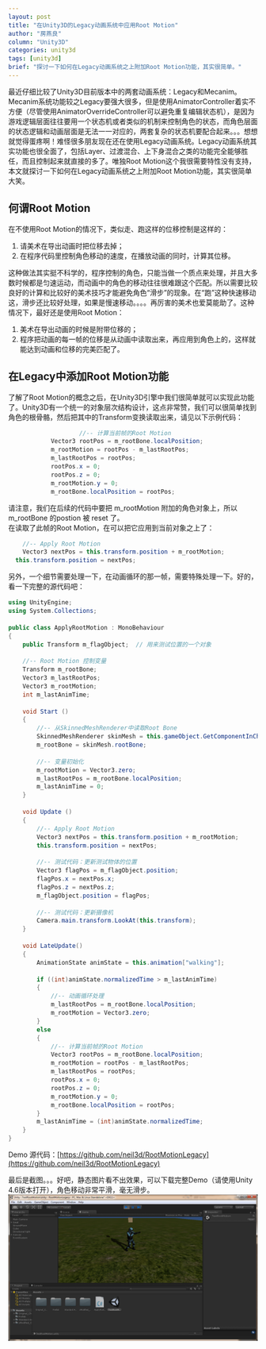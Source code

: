 ```yaml
---
layout: post
title: "在Unity3D的Legacy动画系统中应用Root Motion"
author: "房燕良"
column: "Unity3D"
categories: unity3d
tags: [unity3d]
brief: "探讨一下如何在Legacy动画系统之上附加Root Motion功能，其实很简单。"
---
```


最近仔细比较了Unity3D目前版本中的两套动画系统：Legacy和Mecanim。Mecanim系统功能较之Legacy要强大很多，但是使用AnimatorController着实不方便（尽管使用AnimatorOverrideController可以避免重复编辑状态机），是因为游戏逻辑层面往往要用一个状态机或者类似的机制来控制角色的状态，而角色层面的状态逻辑和动画层面是无法一一对应的，两套复杂的状态机要配合起来。。。想想就觉得蛋疼啊！难怪很多朋友现在还在使用Legacy动画系统。Legacy动画系统其实功能也很全面了，包括Layer、过渡混合、上下身混合之类的功能完全能够胜任，而且控制起来就直接的多了。唯独Root Motion这个我很需要特性没有支持，本文就探讨一下如何在Legacy动画系统之上附加Root Motion功能，其实很简单大笑。

## 何谓Root Motion

在不使用Root Motion的情况下，类似走、跑这样的位移控制是这样的：  

1. 请美术在导出动画时把位移去掉；
2. 在程序代码里控制角色移动的速度，在播放动画的同时，计算其位移。  

这种做法其实挺不科学的，程序控制的角色，只能当做一个质点来处理，并且大多数时候都是匀速运动，而动画中的角色的移动往往很难跟这个匹配。所以需要比较良好的计算和比较好的美术技巧才能避免角色“滑步”的现象。在“跑”这种快速移动这，滑步还比较好处理，如果是慢速移动。。。。再厉害的美术也爱莫能助了。这种情况下，最好还是使用Root Motion：  

1. 美术在导出动画的时候是附带位移的；
2. 程序把动画的每一帧的位移是从动画中读取出来，再应用到角色上的，这样就能达到动画和位移的完美匹配了。

## 在Legacy中添加Root Motion功能

了解了Root Motion的概念之后，在Unity3D引擎中我们很简单就可以实现此功能了。Unity3D有一个统一的对象层次结构设计，这点非常赞，我们可以很简单找到角色的根骨骼，然后把其中的Transform变换读取出来，请见以下示例代码：

``` csharp
					//-- 计算当前帧的Root Motion
        	Vector3 rootPos = m_rootBone.localPosition;
        	m_rootMotion = rootPos - m_lastRootPos;
        	m_lastRootPos = rootPos;
        	rootPos.x = 0;
        	rootPos.z = 0;
        	m_rootMotion.y = 0;
        	m_rootBone.localPosition = rootPos;
```

请注意，我们在后续的代码中要把 m_rootMotion 附加的角色对象上，所以 m_rootBone 的postion 被 reset 了。  
在读取了此帧的Root Motion，在可以把它应用到当前对象之上了：  
``` csharp
	//-- Apply Root Motion
	Vector3 nextPos = this.transform.position + m_rootMotion;
  this.transform.position = nextPos;
```

另外，一个细节需要处理一下，在动画循环的那一帧，需要特殊处理一下。好的，看一下完整的源代码吧：  
``` csharp
using UnityEngine;
using System.Collections;

public class ApplyRootMotion : MonoBehaviour 
{
	public Transform m_flagObject;	// 用来测试位置的一个对象

	//-- Root Motion 控制变量
	Transform m_rootBone;
    Vector3 m_lastRootPos;
    Vector3 m_rootMotion;
    int m_lastAnimTime;

	void Start () 
	{
		//-- 从SkinnedMeshRenderer中读取Root Bone
		SkinnedMeshRenderer skinMesh = this.gameObject.GetComponentInChildren<SkinnedMeshRenderer>();
        m_rootBone = skinMesh.rootBone;

        //-- 变量初始化
        m_rootMotion = Vector3.zero;
        m_lastRootPos = m_rootBone.localPosition;
        m_lastAnimTime = 0;
	}
	
	void Update () 
	{
		//-- Apply Root Motion
		Vector3 nextPos = this.transform.position + m_rootMotion;
        this.transform.position = nextPos;

        //-- 测试代码：更新测试物体的位置
        Vector3 flagPos = m_flagObject.position;
        flagPos.x = nextPos.x;
        flagPos.z = nextPos.z;
        m_flagObject.position = flagPos;

        //-- 测试代码：更新摄像机
        Camera.main.transform.LookAt(this.transform);
	}

	void LateUpdate()
    {
		AnimationState animState = this.animation["walking"];

		if ((int)animState.normalizedTime > m_lastAnimTime)
		{
        	//-- 动画循环处理
        	m_lastRootPos = m_rootBone.localPosition;
        	m_rootMotion = Vector3.zero;
        }
        else
        {
        	//-- 计算当前帧的Root Motion
        	Vector3 rootPos = m_rootBone.localPosition;
        	m_rootMotion = rootPos - m_lastRootPos;
        	m_lastRootPos = rootPos;
        	rootPos.x = 0;
        	rootPos.z = 0;
        	m_rootMotion.y = 0;
        	m_rootBone.localPosition = rootPos;
        }
        m_lastAnimTime = (int)animState.normalizedTime;
    }
}
```

Demo 源代码：[https://github.com/neil3d/RootMotionLegacy](https://github.com/neil3d/RootMotionLegacy)  

最后是截图。。。好吧，静态图片看不出效果，可以下载完整Demo（请使用Unity 4.6版本打开），角色移动非常平滑，毫无滑步。
![root_motion](/assets/img/unity/2014-root-motion.png)  




